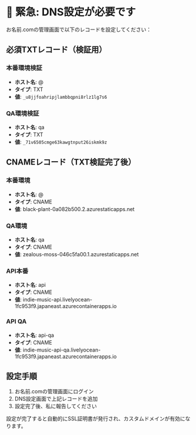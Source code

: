 # 🚨 緊急: DNS設定が必要です

お名前.comの管理画面で以下のレコードを設定してください：

## 必須TXTレコード（検証用）

### 本番環境検証
- **ホスト名**: @
- **タイプ**: TXT
- **値**: `_u8jjfoahripjlambbqpni8rlz1lg7s6`

### QA環境検証  
- **ホスト名**: qa
- **タイプ**: TXT
- **値**: `_71v6505cmge63kawgtnput26iskmk9z`

## CNAMEレコード（TXT検証完了後）

### 本番環境
- **ホスト名**: @
- **タイプ**: CNAME
- **値**: black-plant-0a082b500.2.azurestaticapps.net

### QA環境
- **ホスト名**: qa
- **タイプ**: CNAME
- **値**: zealous-moss-046c5fa00.1.azurestaticapps.net

### API本番
- **ホスト名**: api
- **タイプ**: CNAME
- **値**: indie-music-api.livelyocean-1fc953f9.japaneast.azurecontainerapps.io

### API QA
- **ホスト名**: api-qa
- **タイプ**: CNAME
- **値**: indie-music-api-qa.livelyocean-1fc953f9.japaneast.azurecontainerapps.io

## 設定手順
1. お名前.comの管理画面にログイン
2. DNS設定画面で上記レコードを追加
3. 設定完了後、私に報告してください

設定が完了すると自動的にSSL証明書が発行され、カスタムドメインが有効になります。